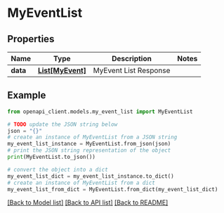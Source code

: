 # MyEventList


## Properties

Name | Type | Description | Notes
------------ | ------------- | ------------- | -------------
**data** | [**List[MyEvent]**](MyEvent.md) | MyEvent List Response | 

## Example

```python
from openapi_client.models.my_event_list import MyEventList

# TODO update the JSON string below
json = "{}"
# create an instance of MyEventList from a JSON string
my_event_list_instance = MyEventList.from_json(json)
# print the JSON string representation of the object
print(MyEventList.to_json())

# convert the object into a dict
my_event_list_dict = my_event_list_instance.to_dict()
# create an instance of MyEventList from a dict
my_event_list_from_dict = MyEventList.from_dict(my_event_list_dict)
```
[[Back to Model list]](../README.md#documentation-for-models) [[Back to API list]](../README.md#documentation-for-api-endpoints) [[Back to README]](../README.md)


